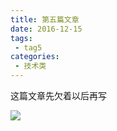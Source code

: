```yaml
---
title: 第五篇文章
date: 2016-12-15
tags:
 - tag5
categories: 
 - 技术类
---
```


这篇文章先欠着以后再写


![](https://guliedu-zhanbo.oss-cn-beijing.aliyuncs.com/2020/04/29/2af7870b33324aa68d5e94a16dbe4d9c1.jpg)